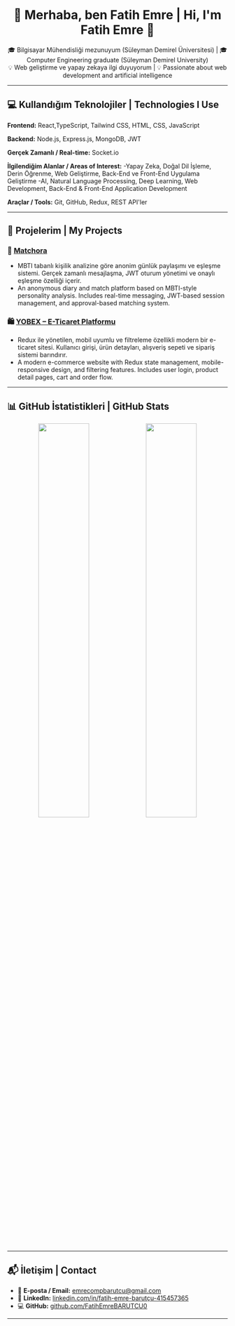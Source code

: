 <h1 align="center">👋 Merhaba, ben Fatih Emre | Hi, I'm Fatih Emre 👋</h1>

<p align="center">
🎓 Bilgisayar Mühendisliği mezunuyum (Süleyman Demirel Üniversitesi)  
|  
🎓 Computer Engineering graduate (Süleyman Demirel University)
<br/>
💡 Web geliştirme ve yapay zekaya ilgi duyuyorum  
|  
💡 Passionate about web development and artificial intelligence
</p>

---

## 💻 Kullandığım Teknolojiler | Technologies I Use

**Frontend:**
React,TypeScript, Tailwind CSS, HTML, CSS, JavaScript  


**Backend:**
Node.js, Express.js, MongoDB, JWT  

**Gerçek Zamanlı / Real-time:**
Socket.io  


**İlgilendiğim Alanlar / Areas of Interest:**
-Yapay Zeka, Doğal Dil İşleme, Derin Öğrenme, Web Geliştirme, Back-End ve Front-End Uygulama Geliştirme 
-AI, Natural Language Processing, Deep Learning, Web Development, Back-End & Front-End Application Development

**Araçlar / Tools:**
Git, GitHub, Redux, REST API'ler  


---

## 🚀 Projelerim | My Projects

### 🔷 [Matchora](https://github.com/FatihEmreBARUTCU0/matchora_clean)
-  MBTI tabanlı kişilik analizine göre anonim günlük paylaşımı ve eşleşme sistemi. Gerçek zamanlı mesajlaşma, JWT oturum yönetimi ve onaylı eşleşme özelliği içerir.
-  An anonymous diary and match platform based on MBTI-style personality analysis. Includes real-time messaging, JWT-based session management, and approval-based matching system.

### 🛍️ [YOBEX – E-Ticaret Platformu](https://github.com/FatihEmreBARUTCU0/YOBEX-FULL)
-  Redux ile yönetilen, mobil uyumlu ve filtreleme özellikli modern bir e-ticaret sitesi. Kullanıcı girişi, ürün detayları, alışveriş sepeti ve sipariş sistemi barındırır.
-  A modern e-commerce website with Redux state management, mobile-responsive design, and filtering features. Includes user login, product detail pages, cart and order flow.

---

## 📊 GitHub İstatistikleri | GitHub Stats

<p align="center">
  <img src="https://github-readme-stats.vercel.app/api?username=FatihEmreBARUTCU0&show_icons=true&theme=radical" width="48%" />
  <img src="https://github-readme-stats.vercel.app/api/top-langs/?username=FatihEmreBARUTCU0&layout=compact&theme=radical" width="48%" />
</p>

---

## 📬 İletişim | Contact

- 📧 **E-posta / Email:** emrecompbarutcu@gmail.com  
- 💼 **LinkedIn:** [linkedin.com/in/fatih-emre-barutçu-415457365](https://www.linkedin.com/in/fatih-emre-barutçu-415457365)  
- 💻 **GitHub:** [github.com/FatihEmreBARUTCU0](https://github.com/FatihEmreBARUTCU0)

---


